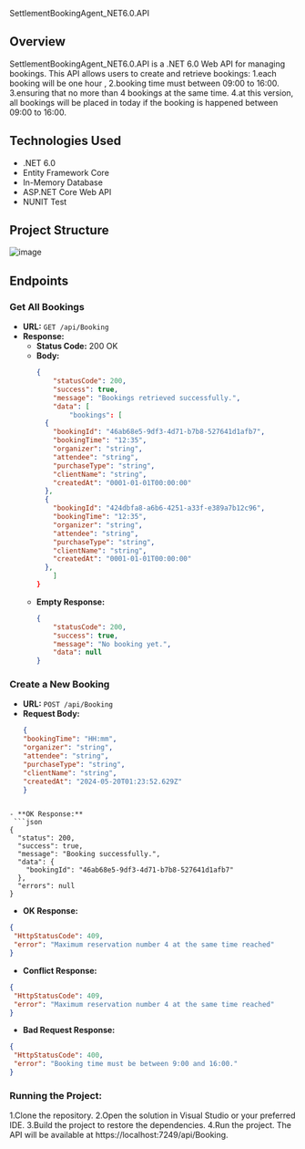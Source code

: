  SettlementBookingAgent_NET6.0.API

## Overview

SettlementBookingAgent_NET6.0.API is a .NET 6.0 Web API for managing bookings. 
This API allows users to create and retrieve bookings:
1.each booking will be one hour ,
2.booking time must between 09:00 to 16:00.
3.ensuring that no more than 4 bookings at the same time.
4.at this version, all bookings will be placed in today if the booking is happened between 09:00 to 16:00.

## Technologies Used

- .NET 6.0
- Entity Framework Core
- In-Memory Database
- ASP.NET Core Web API
- NUNIT Test

## Project Structure

![image](https://github.com/57tannerpl/BookingAgentSystem_NET6.0/assets/170209495/469f8a83-1475-47a4-94b3-a2a1a7125bef)

## Endpoints

### Get All Bookings

- **URL:** `GET /api/Booking`
- **Response:**
  - **Status Code:** 200 OK
  - **Body:**
    ```json
    {
        "statusCode": 200,
        "success": true,
        "message": "Bookings retrieved successfully.",
        "data": [
            "bookings": [
      {
        "bookingId": "46ab68e5-9df3-4d71-b7b8-527641d1afb7",
        "bookingTime": "12:35",
        "organizer": "string",
        "attendee": "string",
        "purchaseType": "string",
        "clientName": "string",
        "createdAt": "0001-01-01T00:00:00"
      },
      {
        "bookingId": "424dbfa8-a6b6-4251-a33f-e389a7b12c96",
        "bookingTime": "12:35",
        "organizer": "string",
        "attendee": "string",
        "purchaseType": "string",
        "clientName": "string",
        "createdAt": "0001-01-01T00:00:00"
      },
        ]
    }
    ```
  - **Empty Response:**
    ```json
    {
        "statusCode": 200,
        "success": true,
        "message": "No booking yet.",
        "data": null
    }
    ```

### Create a New Booking

- **URL:** `POST /api/Booking`
- **Request Body:**
  ```json
  {
  "bookingTime": "HH:mm",
  "organizer": "string",
  "attendee": "string",
  "purchaseType": "string",
  "clientName": "string",
  "createdAt": "2024-05-20T01:23:52.629Z"
  }
```

- **OK Response:**
 ```json
{
  "status": 200,
  "success": true,
  "message": "Booking successfully.",
  "data": {
    "bookingId": "46ab68e5-9df3-4d71-b7b8-527641d1afb7"
  },
  "errors": null
}
```
- **OK Response:**
 ```json
{
  "HttpStatusCode": 409,
  "error": "Maximum reservation number 4 at the same time reached"
}
```
- **Conflict Response:**
 ```json
{
  "HttpStatusCode": 409,
  "error": "Maximum reservation number 4 at the same time reached"
}
```
- **Bad Request Response:**
 ```json
{
  "HttpStatusCode": 400,
  "error": "Booking time must be between 9:00 and 16:00."
}
```

### Running the Project:
1.Clone the repository.
2.Open the solution in Visual Studio or your preferred IDE.
3.Build the project to restore the dependencies.
4.Run the project. The API will be available at https://localhost:7249/api/Booking.
